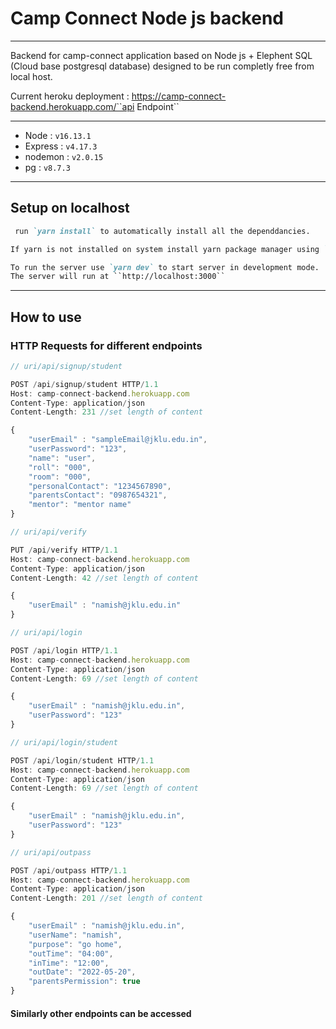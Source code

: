 # Camp Connect Node js backend



---

Backend for camp-connect application based on Node js + Elephent SQL (Cloud base postgresql database) designed to be run completly free from local host.

Current heroku deployment : https://camp-connect-backend.herokuapp.com/``api Endpoint``



---

* Node : ``v16.13.1``
* Express : ``v4.17.3``
* nodemon : ``v2.0.15``
* pg : ``v8.7.3``



---


## Setup on localhost

````markdown
 run `yarn install` to automatically install all the dependdancies.

If yarn is not installed on system install yarn package manager using `npm install --global yarn` and then install dependancies using yarn
````

````markdown
To run the server use `yarn dev` to start server in development mode.
The server will run at ``http://localhost:3000``
````


---

## How to use 

### HTTP Requests for different endpoints

```javascript
// uri/api/signup/student

POST /api/signup/student HTTP/1.1
Host: camp-connect-backend.herokuapp.com
Content-Type: application/json
Content-Length: 231 //set length of content

{
    "userEmail" : "sampleEmail@jklu.edu.in",
    "userPassword": "123",
    "name": "user",
    "roll": "000",
    "room": "000",
    "personalContact": "1234567890",
    "parentsContact": "0987654321",
    "mentor": "mentor name"
}
```



```javascript
// uri/api/verify

PUT /api/verify HTTP/1.1
Host: camp-connect-backend.herokuapp.com
Content-Type: application/json
Content-Length: 42 //set length of content

{
    "userEmail" : "namish@jklu.edu.in"
}
```



```javascript
// uri/api/login

POST /api/login HTTP/1.1
Host: camp-connect-backend.herokuapp.com
Content-Type: application/json
Content-Length: 69 //set length of content

{
    "userEmail" : "namish@jklu.edu.in",
    "userPassword": "123"
}
```



```javascript
// uri/api/login/student

POST /api/login/student HTTP/1.1
Host: camp-connect-backend.herokuapp.com
Content-Type: application/json
Content-Length: 69 //set length of content

{
    "userEmail" : "namish@jklu.edu.in",
    "userPassword": "123"
}
```



```javascript
// uri/api/outpass

POST /api/outpass HTTP/1.1
Host: camp-connect-backend.herokuapp.com
Content-Type: application/json
Content-Length: 201 //set length of content

{
    "userEmail" : "namish@jklu.edu.in",
    "userName": "namish",
    "purpose": "go home",
    "outTime": "04:00",
    "inTime": "12:00",
    "outDate": "2022-05-20",
    "parentsPermission": true
}
```


#### Similarly other endpoints can be accessed
